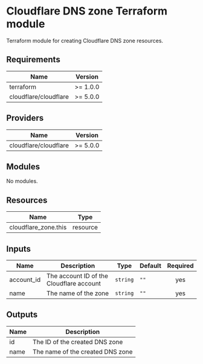 # Cloudflare DNS zone Terraform module

Terraform module for creating Cloudflare DNS zone resources.

## Requirements

| Name                  | Version  |
| --------------------- | -------- |
| terraform             | >= 1.0.0 |
| cloudflare/cloudflare | >= 5.0.0 |

## Providers

| Name                  | Version  |
| --------------------- | -------- |
| cloudflare/cloudflare | >= 5.0.0 |

## Modules

No modules.

## Resources

| Name                 | Type     |
| -------------------- | -------- |
| cloudflare_zone.this | resource |

## Inputs

| Name       | Description                              | Type     | Default | Required |
| ---------- | ---------------------------------------- | -------- | ------- | :------: |
| account_id | The account ID of the Cloudflare account | `string` | `""`    |   yes    |
| name       | The name of the zone                     | `string` | `""`    |   yes    |

## Outputs

| Name | Description                      |
| ---- | -------------------------------- |
| id   | The ID of the created DNS zone   |
| name | The name of the created DNS zone |
